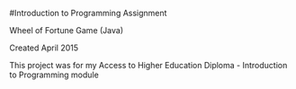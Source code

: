 #Introduction to Programming Assignment

Wheel of Fortune Game (Java)

Created April 2015

This project was for my Access to Higher Education Diploma - Introduction to Programming module
